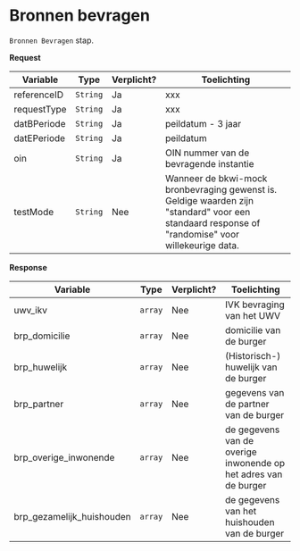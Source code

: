 # Bronnen bevragen

`Bronnen Bevragen` stap.

**Request**

| Variable    | Type     | Verplicht? | Toelichting                                                                                                                                       |
|-------------|----------|------------|---------------------------------------------------------------------------------------------------------------------------------------------------|
| referenceID | `String` | Ja         | xxx                                                                                                                                               |
| requestType | `String` | Ja         | xxx                                                                                                                                               |
| datBPeriode | `String` | Ja         | peildatum - 3 jaar                                                                                                                                | 
| datEPeriode | `String` | Ja         | peildatum                                                                                                                                         |
| oin         | `String` | Ja         | OIN nummer van de bevragende instantie                                                                                                            |
| testMode    | `String` | Nee        | Wanneer de bkwi-mock bronbevraging gewenst is. Geldige waarden zijn "standard" voor een standaard response of "randomise" voor willekeurige data. |

**Response**

| Variable                  | Type    | Verplicht? | Toelichting                                                     |
|---------------------------|---------|------------|-----------------------------------------------------------------|
| uwv_ikv                   | `array` | Nee        | IVK bevraging van het UWV                                       |
| brp_domicilie             | `array` | Nee        | domicilie van de burger                                         |
| brp_huwelijk              | `array` | Nee        | (Historisch-) huwelijk van de burger                            |
| brp_partner               | `array` | Nee        | gegevens van de partner van de burger                           |
| brp_overige_inwonende     | `array` | Nee        | de gegevens van de overige inwonende op het adres van de burger |
| brp_gezamelijk_huishouden | `array` | Nee        | de gegevens van het huishouden van de burger                    |